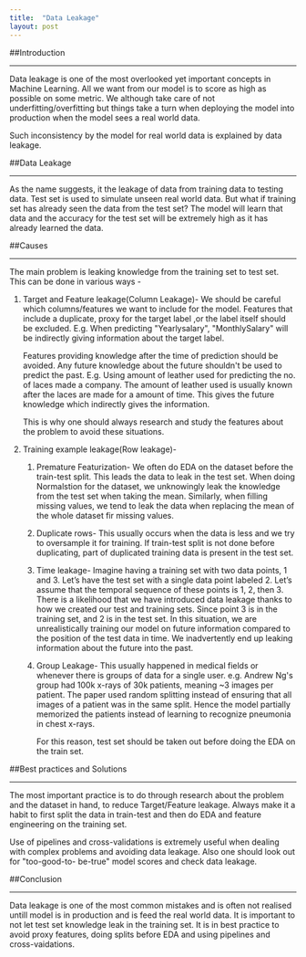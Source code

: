 ```yaml
---
title:  "Data Leakage"
layout: post
---
```


##Introduction

---

Data leakage is one of the most overlooked yet important concepts in Machine Learning. All we want from our model is to score as high as possible on some metric. We although take care of not underfitting/overfitting but things take a turn when deploying the model into production when the model sees a real world data.

Such inconsistency by the model for real world data is explained by data leakage.

##Data Leakage

---

As the name suggests, it the leakage of data from training data to testing data. Test set is used to simulate unseen real world data. But what if training set has already seen the data from the test set? The model will learn that data and the accuracy for the test set will be extremely high as it has already learned the data.

##Causes

---

The main problem is leaking knowledge from the training set to test set. This can be done in various ways -

1.  Target and Feature leakage(Column Leakage)-
    We should be careful which columns/features we want to include for the model. Features that include a duplicate, proxy for the target label ,or the label itself should be excluded. 
    E.g. When predicting "Yearlysalary", "MonthlySalary" will be indirectly giving information about the target label.
    
    Features providing knowledge after the time of prediction should be avoided. Any future knowledge about the future shouldn't be used to predict the past. 
	E.g. Using amount of leather used for predicting the no. of laces made a company. The amount of leather used is usually known after the laces are made for a amount of time. This gives the future knowledge which indirectly gives the information.

    This is why one should always research and study the features about the problem to avoid these situations.
    
2.  Training example leakage(Row leakage)-
        
	1.  Premature Featurization-
		We often do EDA on the dataset before the train-test split. This leads the data to leak  in the test set. When doing Normalstion for the dataset, we unknowingly leak the knowledge from the test set when taking the mean. Similarly, when filling missing values, we tend to leak the data when replacing the mean of the whole dataset fir missing values.
       
	2.  Duplicate rows-
		This usually occurs when the data is less and we try to oversample it for training. If train-test split is not done before duplicating, part of duplicated training data is present in the test set. 
		
	3. Time leakage-
		Imagine having a training set with two data points, 1 and 3. Let’s have the test set with a single data point labeled 2. Let’s assume that the temporal sequence of these points is 1, 2, then 3. There is a likelihood that we have introduced data leakage thanks to how we created our test and training sets. Since point 3 is in the training set, and 2 is in the test set. In this situation, we are unrealistically training our model on future information compared to the position of the test data in time. We inadvertently end up leaking information about the future into the past.
		
	4. Group Leakage-
		This usually happened in medical fields or whenever there is groups of data for a single user.
		e.g. Andrew Ng's group had 100k x-rays of 30k patients, meaning ~3 images per patient. The paper used random splitting instead of ensuring that all images of a patient was in the same split. Hence the model partially memorized the patients instead of learning to recognize pneumonia in chest x-rays.
        
        For this reason, test set should be taken out before doing the EDA on the train set.
        

##Best practices and Solutions

---

The most important practice is to do through research about the problem and the dataset in hand, to reduce Target/Feature leakage. Always make it a habit to first split the data in train-test and then do EDA and feature engineering on the training set.

Use of pipelines and cross-validations is extremely useful when dealing with complex problems and avoiding data leakage. Also one should look out for "too-good-to- be-true" model scores and check data leakage.

##Conclusion

---

Data leakage is one of the most common mistakes and is often not realised untill model is in production and is feed the real world data. It is important to not let test set knowledge leak in the training set. It is in best practice to avoid proxy features, doing splits before EDA and using pipelines and cross-vaidations.




